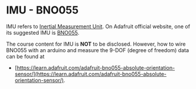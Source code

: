 # IMU - BNO055

IMU refers to [Inertial Measurement Unit](https://en.wikipedia.org/wiki/Inertial_measurement_unit).  On Adafruit official website, one of its suggested IMU is [BNO055](https://www.adafruit.com/product/2472). 

The course content for IMU is **NOT** to be disclosed. However, how to wire BNO055 with an arduino and measure the 9-DOF (degree of freedom) data can be found at
*  [https://learn.adafruit.com/adafruit-bno055-absolute-orientation-sensor/](https://learn.adafruit.com/adafruit-bno055-absolute-orientation-sensor/).